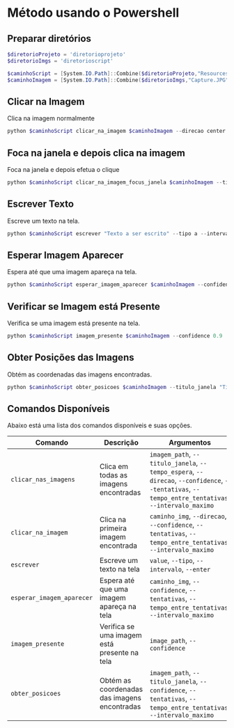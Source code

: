 # Método usando o Powershell

## Preparar diretórios
```powershell
$diretorioProjeto = 'diretorioprojeto'
$diretorioImgs = 'diretorioscript'

$caminhoScript = [System.IO.Path]::Combine($diretorioProjeto,"Resources\Scripts\SurfaceAvancada.py")
$caminhoImagem = [System.IO.Path]::Combine($diretorioImgs,"Capture.JPG")
```

## Clicar na Imagem
Clica na imagem normalmente
```powershell
python $caminhoScript clicar_na_imagem $caminhoImagem --direcao center --confidence 0.9 --tentativas 5 --tempo_entre_tentativas 2 --intervalo_maximo 30
```

## Foca na janela e depois clica na imagem
Foca na janela e depois efetua o clique
```powershell
python $caminhoScript clicar_na_imagem_focus_janela $caminhoImagem --titulo_janela 'TOTVS.*' --direcao center --confidence 0.9 --tentativas 5 --tempo_entre_tentativas 2 --intervalo_maximo 30
```

## Escrever Texto
Escreve um texto na tela.
```powershell
python $caminhoScript escrever "Texto a ser escrito" --tipo a --intervalo 0 --enter
```

## Esperar Imagem Aparecer
Espera até que uma imagem apareça na tela.
```powershell
python $caminhoScript esperar_imagem_aparecer $caminhoImagem --confidence 0.9 --tentativas 5 --tempo_entre_tentativas 2 --intervalo_maximo 30
```

## Verificar se Imagem está Presente
Verifica se uma imagem está presente na tela.
```powershell
python $caminhoScript imagem_presente $caminhoImagem --confidence 0.9
```

## Obter Posições das Imagens
Obtém as coordenadas das imagens encontradas.
```powershell
python $caminhoScript obter_posicoes $caminhoImagem --titulo_janela "TituloDaJanela" --confidence 0.9 --tentativas 5 --tempo_entre_tentativas 2 --intervalo_maximo 30
```


## Comandos Disponíveis

Abaixo está uma lista dos comandos disponíveis e suas opções.

| Comando                   | Descrição                                   | Argumentos                                                                                        |
|---------------------------|---------------------------------------------|---------------------------------------------------------------------------------------------------|
| `clicar_nas_imagens`      | Clica em todas as imagens encontradas       | `imagem_path`, `--titulo_janela`, `--tempo_espera`, `--direcao`, `--confidence`, `--tentativas`, `--tempo_entre_tentativas`, `--intervalo_maximo` |
| `clicar_na_imagem`        | Clica na primeira imagem encontrada         | `caminho_img`, `--direcao`, `--confidence`, `--tentativas`, `--tempo_entre_tentativas`, `--intervalo_maximo`                          |
| `escrever`                | Escreve um texto na tela                    | `value`, `--tipo`, `--intervalo`, `--enter`                                                      |
| `esperar_imagem_aparecer` | Espera até que uma imagem apareça na tela   | `caminho_img`, `--confidence`, `--tentativas`, `--tempo_entre_tentativas`, `--intervalo_maximo`   |
| `imagem_presente`         | Verifica se uma imagem está presente na tela| `image_path`, `--confidence`                                                                      |
| `obter_posicoes`          | Obtém as coordenadas das imagens encontradas| `imagem_path`, `--titulo_janela`, `--confidence`, `--tentativas`, `--tempo_entre_tentativas`, `--intervalo_maximo`                     |

